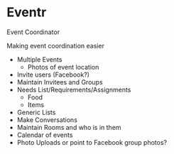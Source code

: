 # Eventr
Event Coordinator

Making event coordination easier
- Multiple Events
  - Photos of event location
- Invite users (Facebook?)
- Maintain Invitees and Groups
- Needs List/Requirements/Assignments
  - Food
  - Items
- Generic Lists
- Make Conversations
- Maintain Rooms and who is in them
- Calendar of events
- Photo Uploads or point to Facebook group photos?

